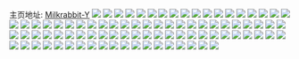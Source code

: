 主页地址: [Milkrabbit-Y](https://weibo.com/u/5986259377) 
![](https://wx4.sinaimg.cn/mw2000/006x7JwBly1h9m25pejxnj32802yoe85.jpg) 
![](https://wx4.sinaimg.cn/mw2000/006x7JwBly1h9m25sc37ej32802yoe85.jpg) 
![](https://wx4.sinaimg.cn/mw2000/006x7JwBly1h9m1p55rnuj30wi1ycb12.jpg) 
![](https://wx4.sinaimg.cn/mw2000/006x7JwBly1h9irxluwjij30u01407dr.jpg) 
![](https://wx4.sinaimg.cn/mw2000/006x7JwBly1h9irxn4r89j30u0140qcc.jpg) 
![](https://wx4.sinaimg.cn/mw2000/006x7JwBly1h9irxnql5ej31400u0k0r.jpg) 
![](https://wx4.sinaimg.cn/mw2000/006x7JwBly1h9g5aogzclj31sy0u07cr.jpg) 
![](https://wx4.sinaimg.cn/mw2000/006x7JwBly1h9f4vvkvxwj30u01syn11.jpg) 
![](https://wx4.sinaimg.cn/mw2000/006x7JwBly1h9f4w2kk8kj31400u0tgl.jpg) 
![](https://wx4.sinaimg.cn/mw2000/006x7JwBly1h9f4pyxsefj31400u0ds4.jpg) 
![](https://wx4.sinaimg.cn/mw2000/006x7JwBly1h9f4q3fzfvj30u0140n45.jpg) 
![](https://wx4.sinaimg.cn/mw2000/006x7JwBly1h9899wbmlgj335s2dcu0x.jpg) 
![](https://wx4.sinaimg.cn/mw2000/006x7JwBly1h94bojsmb6j30u01syahu.jpg) 
![](https://wx4.sinaimg.cn/mw2000/006x7JwBly1h8wvhnex6xj30zk2520wk.jpg) 
![](https://wx4.sinaimg.cn/mw2000/006x7JwBly1h8udmpqfjej30wi1yc4qp.jpg) 
![](https://wx4.sinaimg.cn/mw2000/006x7JwBly1h8udmo2nakj30wi1ycwxl.jpg) 
![](https://wx4.sinaimg.cn/mw2000/006x7JwBly1h8pv3qj5yfj31yc0wiqv6.jpg) 
![](https://wx4.sinaimg.cn/mw2000/006x7JwBly1h8hxlh2sx0j32c02c01ky.jpg) 
![](https://wx4.sinaimg.cn/mw2000/006x7JwBly1h8gfcz8vpnj30u01hctp5.jpg) 
![](https://wx4.sinaimg.cn/mw2000/006x7JwBly1h8gfd10zslj30u01hck16.jpg) 
![](https://wx4.sinaimg.cn/mw2000/006x7JwBly1h809vsul82j31o01ua7wh.jpg) 
![](https://wx4.sinaimg.cn/mw2000/006x7JwBly1h809vtulp4j31o022iqv5.jpg) 
![](https://wx4.sinaimg.cn/mw2000/006x7JwBly1h8098uquz4j31hc1pr1gw.jpg) 
![](https://wx4.sinaimg.cn/mw2000/006x7JwBly1h809vuk19ej31o01yo4qp.jpg) 
![](https://wx4.sinaimg.cn/mw2000/006x7JwBly1h809vv3usfj31o01uz4qp.jpg) 
![](https://wx4.sinaimg.cn/mw2000/006x7JwBly1h7zd4y71pfj32802yo1l0.jpg) 
![](https://wx4.sinaimg.cn/mw2000/006x7JwBly1h7zd4hkju3j32802yo4qs.jpg) 
![](https://wx4.sinaimg.cn/mw2000/006x7JwBly1h7zd49et17j32802yonpg.jpg) 
![](https://wx4.sinaimg.cn/mw2000/006x7JwBly1h7zd4tugmej32802you10.jpg) 
![](https://wx4.sinaimg.cn/mw2000/006x7JwBly1h7zd51qn4lj32802yo1l1.jpg) 
![](https://wx4.sinaimg.cn/mw2000/006x7JwBly1h7ssogtk58j31hc2804qp.jpg) 
![](https://wx4.sinaimg.cn/mw2000/006x7JwBly1h7ssog2npej31hc2801kx.jpg) 
![](https://wx4.sinaimg.cn/mw2000/006x7JwBly1h7ssoi8cwfj32802you0x.jpg) 
![](https://wx4.sinaimg.cn/mw2000/006x7JwBly1h7ssojcsbuj32802yoqv5.jpg) 
![](https://wx4.sinaimg.cn/mw2000/006x7JwBly1h7ssokjj5uj32802yoqv5.jpg) 
![](https://wx4.sinaimg.cn/mw2000/006x7JwBly1h7ssomb266j31t82pu7wh.jpg) 
![](https://wx4.sinaimg.cn/mw2000/006x7JwBly1h7ssop0sncj31gm26wb14.jpg) 
![](https://wx4.sinaimg.cn/mw2000/006x7JwBly1h7ssoqru87j31cz21hni0.jpg) 
![](https://wx4.sinaimg.cn/mw2000/006x7JwBly1h7ssospsusj31p22jk1kx.jpg) 
![](https://wx4.sinaimg.cn/mw2000/006x7JwBly1h7ssoyokg2j32802yox6q.jpg) 
![](https://wx4.sinaimg.cn/mw2000/006x7JwBly1h7ssp0nkvpj320l2os7wh.jpg) 
![](https://wx4.sinaimg.cn/mw2000/006x7JwBly1h7ssp1yt7mj31o0280h65.jpg) 
![](https://wx4.sinaimg.cn/mw2000/006x7JwBly1h7ssp2qnwhj31iq20ztrj.jpg) 
![](https://wx4.sinaimg.cn/mw2000/006x7JwBly1h7ssp4724ij31of28ktwd.jpg) 
![](https://wx4.sinaimg.cn/mw2000/006x7JwBly1h7ssp4u9q2j31ih20mase.jpg) 
![](https://wx4.sinaimg.cn/mw2000/006x7JwBly1h7ssp6e6fhj31ih20m16z.jpg) 
![](https://wx4.sinaimg.cn/mw2000/006x7JwBly1h7ssp8f37bj32802yokjl.jpg) 
![](https://wx4.sinaimg.cn/mw2000/006x7JwBly1h7ssp9uon0j32802yokjl.jpg) 
![](https://wx4.sinaimg.cn/mw2000/006x7JwBly1h743neksggj30u0141myx.jpg) 
![](https://wx4.sinaimg.cn/mw2000/006x7JwBly1h743nf08woj30u0141n27.jpg) 
![](https://wx4.sinaimg.cn/mw2000/006x7JwBly1h743nffgkmj30rg0ly77j.jpg) 
![](https://wx4.sinaimg.cn/mw2000/006x7JwBly1h743dvgu1cj30u0140ad7.jpg) 
![](https://wx4.sinaimg.cn/mw2000/006x7JwBly1h743duz01oj30u0140dnv.jpg) 
![](https://wx4.sinaimg.cn/mw2000/006x7JwBly1h6zjt5g1obj32802yo7wj.jpg) 
![](https://wx4.sinaimg.cn/mw2000/006x7JwBly1h6yfs00m1xj31yc0wix6p.jpg) 
![](https://wx4.sinaimg.cn/mw2000/006x7JwBly1h6yfrtnorwj31yc0wiu0y.jpg) 
![](https://wx4.sinaimg.cn/mw2000/006x7JwBly1h6yfs34tb7j31yc0wikjl.jpg) 
![](https://wx4.sinaimg.cn/mw2000/006x7JwBly1h6yfs5x84jj31yc0wikjl.jpg) 
![](https://wx4.sinaimg.cn/mw2000/006x7JwBly1h6r7l8dajvj32dr36ctdi.jpg) 
![](https://wx4.sinaimg.cn/mw2000/006x7JwBly1h66c76ob2jj30u0140do5.jpg) 
![](https://wx4.sinaimg.cn/mw2000/006x7JwBly1h66c773ok1j30u00u0wkr.jpg) 
![](https://wx4.sinaimg.cn/mw2000/006x7JwBly1h6642mc1ruj30u00u0gn0.jpg) 
![](https://wx4.sinaimg.cn/mw2000/006x7JwBly1h6642ms6nzj30u80u0wfa.jpg) 
![](https://wx4.sinaimg.cn/mw2000/006x7JwBly1h60svtyyauj32802yohdx.jpg) 
![](https://wx4.sinaimg.cn/mw2000/006x7JwBly1h60svya05uj32802yo1kx.jpg) 
![](https://wx4.sinaimg.cn/mw2000/006x7JwBly1h60sw0q7nij32bc33441p.jpg) 
![](https://wx4.sinaimg.cn/mw2000/006x7JwBly1h60sw2o74tj31402gw4qq.jpg) 
![](https://wx4.sinaimg.cn/mw2000/006x7JwBly1h5y5o1lpiij31400u078w.jpg) 
![](https://wx4.sinaimg.cn/mw2000/006x7JwBly1h5y5o4qzjpj31400u0jw6.jpg) 
![](https://wx4.sinaimg.cn/mw2000/006x7JwBly1h5r62pjuhjj30u01syn0e.jpg) 
![](https://wx4.sinaimg.cn/mw2000/006x7JwBly1h5nujyezx6j33hc3hcu10.jpg) 
![](https://wx4.sinaimg.cn/mw2000/006x7JwBly1h5nujyrvk9j30zk0zkn0p.jpg) 
![](https://wx4.sinaimg.cn/mw2000/006x7JwBly1h5nuk0qqmhj33hc3hce83.jpg) 
![](https://wx4.sinaimg.cn/mw2000/006x7JwBly1h57msdswzoj31400u0wog.jpg) 
![](https://wx4.sinaimg.cn/mw2000/006x7JwBly1h57mseil9kj31400u0n78.jpg) 
![](https://wx4.sinaimg.cn/mw2000/006x7JwBly1h561bemoa9j30wi1ycavk.jpg) 
![](https://wx4.sinaimg.cn/mw2000/006x7JwBly1h5355oqxkfj30u00u0n2g.jpg) 
![](https://wx4.sinaimg.cn/mw2000/006x7JwBly1h4tha8z86bj30u00up773.jpg) 
![](https://wx4.sinaimg.cn/mw2000/006x7JwBly1h4p9zvvjrbj30u00u0qa6.jpg) 
![](https://wx4.sinaimg.cn/mw2000/006x7JwBly1h4afe8g3b2j32c02c07wi.jpg) 
![](https://wx4.sinaimg.cn/mw2000/006x7JwBly1h46r23fmktj32572uxb2b.jpg) 
![](https://wx4.sinaimg.cn/mw2000/006x7JwBly1h46r26lsvkj321v2qh1kz.jpg) 
![](https://wx4.sinaimg.cn/mw2000/006x7JwBly1h46r28fi20j31o0280e82.jpg) 
![](https://wx4.sinaimg.cn/mw2000/006x7JwBly1h46r1zv6v8j31it213npd.jpg) 
![](https://wx4.sinaimg.cn/mw2000/006x7JwBly1h46m9ir7udj30u00u0wjv.jpg) 
![](https://wx4.sinaimg.cn/mw2000/006x7JwBly1h428tda0tyj32yo2804qs.jpg) 
![](https://wx4.sinaimg.cn/mw2000/006x7JwBly1h428tf13zaj32yo280b2c.jpg) 
